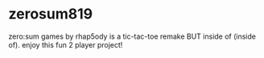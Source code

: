 # zerosum819
zero:sum games by rhap5ody is a tic-tac-toe remake BUT inside of (inside of). enjoy this fun 2 player project!

